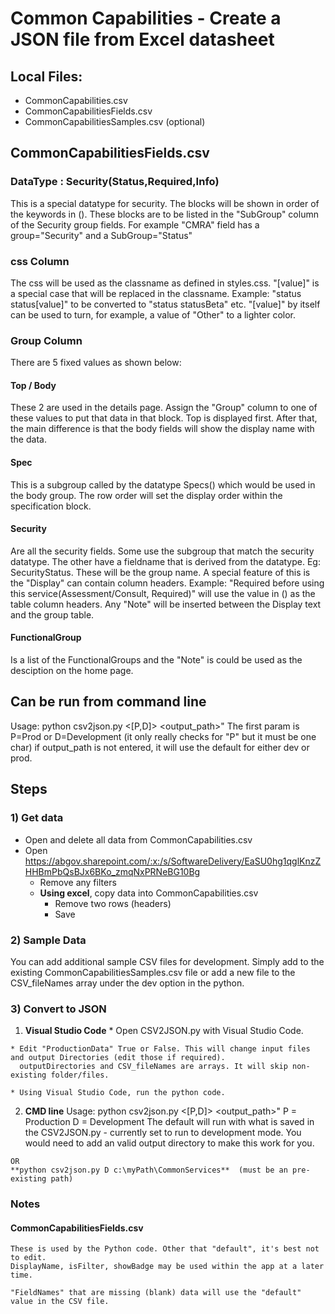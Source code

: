 # Common Capabilities - Create a JSON file from Excel datasheet

## Local Files:
  * CommonCapabilities.csv
  * CommonCapabilitiesFields.csv
  * CommonCapabilitiesSamples.csv  (optional)


## CommonCapabilitiesFields.csv

### DataType : Security(Status,Required,Info)
This is a special datatype for security. The blocks will be shown in order of the keywords in (). These blocks are to be listed in the "SubGroup" column of the Security group fields. For example "CMRA" field has a group="Security" and a SubGroup="Status"

### css Column
The css will be used as the classname as defined in styles.css. "[value]" is a special case that will be replaced in the classname. Example: "status status[value]" to be converted to "status statusBeta" etc.
"[value]" by itself can be used to turn, for example, a value of "Other" to a lighter color.

### Group Column
There are 5 fixed values as shown below:

#### Top / Body
These 2 are used in the details page. Assign the "Group" column to one of these values to put that data in that block. Top is displayed first. After that, the main difference is that the body fields will show the display name with the data.

#### Spec
This is a subgroup called by the datatype Specs() which would be used in the body group.
The row order will set the display order within the specification block.

#### Security
Are all the security fields. Some use the subgroup that match the security datatype. The other have a fieldname that is derived from the datatype. Eg: SecurityStatus. These will be the group name. A special feature of this is the "Display" can contain column headers.
Example: "Required before using this service(Assessment/Consult, Required)" will use the value in () as the table column headers.
Any "Note" will be inserted between the Display text and the group table.

#### FunctionalGroup
Is a list of the FunctionalGroups and the "Note" is could be used as the desciption on the home page.




## Can be run from command line
  Usage: python csv2json.py <[P,D]> <output_path>"
  The first param is P=Prod or D=Development (it only really checks for "P" but it must be one char)
  if output_path is not entered, it will use the default for either dev or prod.


## Steps

### 1) Get data
  * Open and delete all data from CommonCapabilities.csv
  * Open https://abgov.sharepoint.com/:x:/s/SoftwareDelivery/EaSU0hg1qglKnzZHHBmPbQsBJx6BKo_zmqNxPRNeBG10Bg
    * Remove any filters
    * **Using excel**, copy data into CommonCapabilities.csv
      * Remove two rows (headers)
      * Save

### 2) Sample Data
You can add additional sample CSV files for development. Simply add to the existing CommonCapabilitiesSamples.csv file or add a new file to the CSV_fileNames array under the dev option in the python.

### 3) Convert to JSON

  1. **Visual Studio Code**
    * Open CSV2JSON.py with Visual Studio Code.

    * Edit "ProductionData" True or False. This will change input files and output Directories (edit those if required).
      outputDirectories and CSV_fileNames are arrays. It will skip non-existing folder/files.

    * Using Visual Studio Code, run the python code.
  
  2. **CMD line**
    Usage: python csv2json.py <[P,D]> <output_path>"
    P = Production
    D = Development
    The default will run with what is saved in the CSV2JSON.py - currently set to run to development mode. You would need to add an valid output directory to make this work for you.

    OR  
    **python csv2json.py D c:\myPath\CommonServices**  (must be an pre-existing path)




### Notes
  #### CommonCapabilitiesFields.csv
    These is used by the Python code. Other that "default", it's best not to edit.
    DisplayName, isFilter, showBadge may be used within the app at a later time.

    "FieldNames" that are missing (blank) data will use the "default" value in the CSV file.
    

